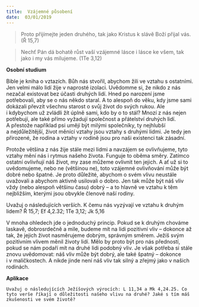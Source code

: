 ```yaml
---
title:  Vzájemné působení
date:  03/01/2019
---
```


> <p></p>
> Proto přijímejte jeden druhého, tak jako Kristus k slávě Boží přijal vás. (Ř 15,7)

> <p></p>
> Nechť Pán dá bohatě růst vaší vzájemné lásce i lásce ke všem, tak jako i my vás milujeme. (1Te 3,12)

**Osobní studium**

Bible je kniha o vztazích. Bůh nás stvořil, abychom žili ve vztahu s ostatními. Jen velmi málo lidí žije v naprosté izolaci. Uvědomme si, že nikdo z nás nezačal existovat bez účasti druhých lidí. Hned po narození jsme potřebovali, aby se o nás někdo staral. A to alespoň do věku, kdy jsme sami dokázali převzít všechnu starost o svůj život do svých rukou. Ale i kdybychom už zvládli žít úplně sami, kdo by o to stál? Mnozí z nás nejen potřebují, ale také přímo vyžadují společnost a přátelství druhých lidí. A přestože například psi umějí být milými společníky, ty nejhlubší a nejdůležitější, život měnící vztahy jsou vztahy s druhými lidmi. Je tedy jen přirozené, že rodina a vztahy v rodině jsou pro naši existenci tak zásadní.

Protože většina z nás žije stále mezi lidmi a navzájem se ovlivňujeme, tyto vztahy mění nás i rytmus našeho života. Funguje to oběma směry. Zatímco ostatní ovlivňují náš život, my zase můžeme ovlivnit ten jejich. A ať už si to uvědomujeme, nebo ne (většinou ne), toto vzájemné ovlivňování může být dobré nebo špatné. Je proto důležité, abychom o svém vlivu neustále uvažovali a abychom aktivně usilovali o dobro. Jen tak může být náš vliv vždy (nebo alespoň většinu času) dobrý – a to hlavně ve vztahu k těm nejbližším, kterými jsou obvykle členové naší rodiny.

Uvažuj o následujících verších. K čemu nás vyzývají ve vztahu k druhým lidem? Ř 15,7; Ef 4,2.32; 1Te 3,12; Jk 5,16

V mnoha ohledech jde o jednoduchý princip. Pokud se k druhým chováme laskavě, dobrosrdečně a mile, budeme mít na lidi pozitivní vliv – dokonce až tak, že jejich život nasměrujeme dobrým, správným směrem. Ježíš svým pozitivním vlivem měnil životy lidí. Mělo by proto být pro nás předností, pokud se nám podaří mít na druhé lidi podobný vliv. Je však potřeba si stále znovu uvědomovat: náš vliv může být dobrý, ale také špatný – dokonce i v maličkostech. A nikde jinde není náš vliv tak silný a zřejmý jako v našich rodinách.

**Aplikace**

`Uvažuj o následujících Ježíšových výrocích: L 11,34 a Mk 4,24.25. Co tyto verše říkají o důležitosti našeho vlivu na druhé? Jaké s tím máš zkušenosti ve svém životě?`